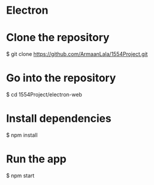 # Electron 

# Clone the repository
$ git clone https://github.com/ArmaanLala/1554Project.git
# Go into the repository
$ cd 1554Project/electron-web
# Install dependencies
$ npm install
# Run the app
$ npm start